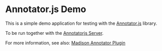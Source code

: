 # Annotator.js Demo

This is a simple demo application for testing with the [Annotator.js](http://annotatorjs.org/) library.

To be run together with the [Annotatorjs Server](https://github.com/kgish/annotatorjs-server).

For more information, see also: [Madison Annotator Plugin](https://github.com/opengovfoundation/madison/blob/master/public/js/annotator-madison.js)
